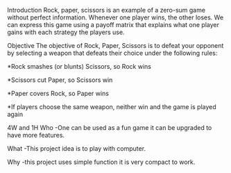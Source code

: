 Introduction
Rock, paper, scissors is an example of a zero-sum game 
without perfect information. Whenever one player wins, 
the other loses. We can express this game using a 
payoff matrix that explains what one player gains 
with each strategy the players use.

Objective
The objective of Rock, Paper, Scissors is to defeat your opponent by selecting a weapon that defeats their choice under the following rules:

*Rock smashes (or blunts) Scissors, so Rock wins

*Scissors cut Paper, so Scissors win

*Paper covers Rock, so Paper wins

*If players choose the same weapon, neither win and the game is played again

4W and 1H
Who
-One can be used as a fun game it can be upgraded to have more features.

What
-This project idea is to play with computer.

Why
-this project uses simple function it is very compact to work.